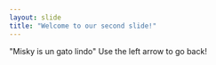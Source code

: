 ```yaml
---
layout: slide
title: "Welcome to our second slide!"
---
```

"Misky is un gato lindo"
Use the left arrow to go back!
